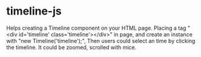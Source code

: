 # timeline-js
Helps creating a Timeline component on your HTML page.
Placing a tag "&lt;div id='timeline' class='timeline'&gt;&lt;/div&gt;" in page, and create an instance with "new Timeline('timeline');", 
Then users could select an time by clicking the timeline.
It could be zoomed, scrolled with mice.
